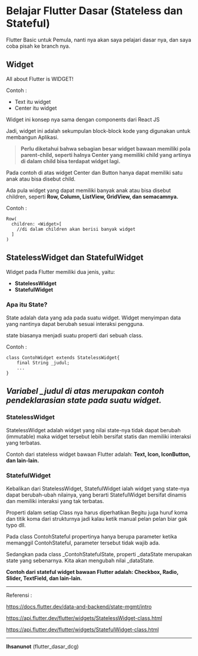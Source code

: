 # Belajar Flutter Dasar (Stateless dan Stateful)

Flutter Basic untuk Pemula, nanti nya akan saya pelajari dasar nya, dan saya coba pisah ke branch nya.

## Widget

All about Flutter is WIDGET!

Contoh :
- Text itu widget
- Center itu widget

Widget ini konsep nya sama dengan components dari React JS

Jadi, widget ini adalah sekumpulan block-block kode yang digunakan untuk membangun Aplikasi.

> **Perlu diketahui bahwa sebagian besar widget bawaan memiliki pola parent-child, seperti halnya Center yang memiliki child yang artinya di dalam child bisa terdapat widget lagi.**

Pada contoh di atas widget Center dan Button hanya dapat memiliki satu anak atau bisa disebut child. 

Ada pula widget yang dapat memiliki banyak anak atau bisa disebut children, seperti **Row, Column, ListView, GridView, dan semacamnya.**

Contoh :

```
Row(
  children: <Widget>[
    //di dalam children akan berisi banyak widget
  ]
)
```

## StatelessWidget dan StatefulWidget

Widget pada Flutter memiliki dua jenis, yaitu: 

- **StatelessWidget**
- **StatefulWidget**

### Apa itu State?

State adalah data yang ada pada suatu widget. Widget menyimpan data yang nantinya dapat berubah sesuai interaksi pengguna.

state biasanya menjadi suatu properti dari sebuah class. 

Contoh :

```
class ContohWidget extends StatelessWidget{
    final String _judul;
    ...
}
```

***Variabel _judul di atas merupakan contoh pendeklarasian state pada suatu widget.***
---

### StatelessWidget

StatelessWidget adalah widget yang nilai state-nya tidak dapat berubah (immutable) maka widget tersebut lebih bersifat statis dan memiliki interaksi yang terbatas.

Contoh dari stateless widget bawaan Flutter adalah: 
**Text, Icon, IconButton, dan lain-lain.**



### StatefulWidget

Kebalikan dari StatelessWidget, StatefulWidget ialah widget yang state-nya dapat berubah-ubah nilainya, yang berarti StatefulWidget bersifat dinamis dan memiliki interaksi yang tak terbatas.

Properti dalam setiap Class nya harus diperhatikan
Begitu juga huruf koma dan titik koma dari strukturnya
jadi kalau ketik manual pelan pelan biar gak typo dll.

Pada class ContohStateful propertinya hanya berupa parameter ketika memanggil ContohStateful, parameter tersebut tidak wajib ada. 

Sedangkan pada class _ContohStatefulState, properti _dataState merupakan state yang sebenarnya. Kita akan mengubah nilai _dataState.

**Contoh dari stateful widget bawaan Flutter adalah: Checkbox, Radio, Slider, TextField, dan lain-lain.**

---

Referensi :

https://docs.flutter.dev/data-and-backend/state-mgmt/intro

https://api.flutter.dev/flutter/widgets/StatelessWidget-class.html

https://api.flutter.dev/flutter/widgets/StatefulWidget-class.html

---

**Ihsanunot** (flutter_dasar_dcg)

